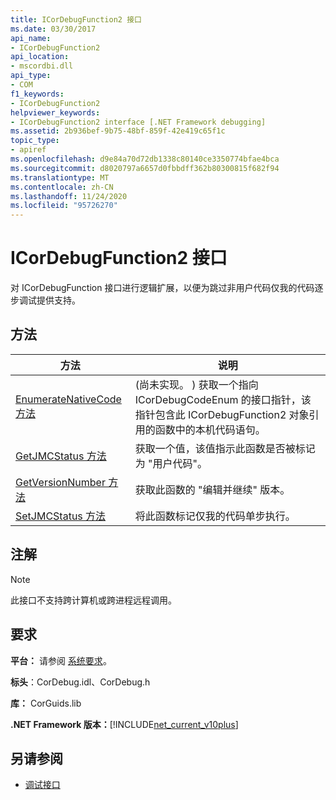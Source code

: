 ```yaml
---
title: ICorDebugFunction2 接口
ms.date: 03/30/2017
api_name:
- ICorDebugFunction2
api_location:
- mscordbi.dll
api_type:
- COM
f1_keywords:
- ICorDebugFunction2
helpviewer_keywords:
- ICorDebugFunction2 interface [.NET Framework debugging]
ms.assetid: 2b936bef-9b75-48bf-859f-42e419c65f1c
topic_type:
- apiref
ms.openlocfilehash: d9e84a70d72db1338c80140ce3350774bfae4bca
ms.sourcegitcommit: d8020797a6657d0fbbdff362b80300815f682f94
ms.translationtype: MT
ms.contentlocale: zh-CN
ms.lasthandoff: 11/24/2020
ms.locfileid: "95726270"
---
```

# <a name="icordebugfunction2-interface"></a>ICorDebugFunction2 接口

对 ICorDebugFunction 接口进行逻辑扩展，以便为跳过非用户代码仅我的代码逐步调试提供支持。  
  
## <a name="methods"></a>方法  
  
|方法|说明|  
|------------|-----------------|  
|[EnumerateNativeCode 方法](icordebugfunction2-enumeratenativecode-method.md)| (尚未实现。 ) 获取一个指向 ICorDebugCodeEnum 的接口指针，该指针包含此 ICorDebugFunction2 对象引用的函数中的本机代码语句。|  
|[GetJMCStatus 方法](icordebugfunction2-getjmcstatus-method.md)|获取一个值，该值指示此函数是否被标记为 "用户代码"。|  
|[GetVersionNumber 方法](icordebugfunction2-getversionnumber-method.md)|获取此函数的 "编辑并继续" 版本。|  
|[SetJMCStatus 方法](icordebugfunction2-setjmcstatus-method.md)|将此函数标记仅我的代码单步执行。|  
  
## <a name="remarks"></a>注解  
  
> [!NOTE]
> 此接口不支持跨计算机或跨进程远程调用。  
  
## <a name="requirements"></a>要求  

 **平台：** 请参阅 [系统要求](../../get-started/system-requirements.md)。  
  
 **标头**：CorDebug.idl、CorDebug.h  
  
 **库：** CorGuids.lib  
  
 **.NET Framework 版本：**[!INCLUDE[net_current_v10plus](../../../../includes/net-current-v10plus-md.md)]  
  
## <a name="see-also"></a>另请参阅

- [调试接口](debugging-interfaces.md)
